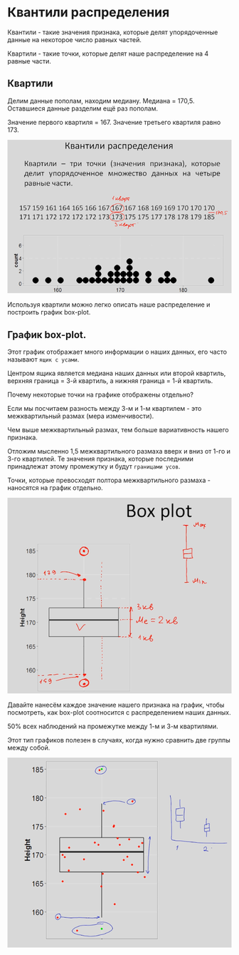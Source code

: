 # Квантили распределения

Квантили - такие значения признака, которые делят упорядоченные данные на некоторое число равных частей.

Квартили - такие точки, которые делят наше распределение на 4 равные части.


## Квартили

Делим данные пополам, находим медиану. Медиана = 170,5. Оставшиеся данные разделим ещё раз пополам.

Значение первого квартиля = 167. Значение третьего квартиля равно 173.

![](images/quartilies.png)

Используя квартили можно легко описать наше распределение и построить график box-plot.


## График box-plot.

Этот график отображает много информации о наших данных, его часто называют `ящик с усами`.

Центром ящика является медиана наших данных или второй квартиль, верхняя граница = 3-й квартиль, а нижняя граница = 1-й квартиль.

Почему некоторые точки на графике отображены отдельно?

Если мы посчитаем разность между 3-м и 1-м квартилем - это межквартильный размах (мера изменчивости).

Чем выше межквартильный размах, тем больше вариативность нашего признака.

Отложим мысленно 1,5 межквартильного размаха вверх и вниз от 1-го и 3-го квартилей. Те значения признака, которые последними принадлежат этому промежутку и будут `границами усов`.

Точки, которые превосходят полтора межквартильного размаха - наносятся на график отдельно.

![](images/boxplot.png) 

Давайте нанесём каждое значение нашего признака на график, чтобы посмотреть, как box-plot соотносится с распределением наших данных.

50% всех наблюдений на промежутке между 1-м и 3-м квартилями.

Этот тип графиков полезен в случаях, когда нужно сравнить две группы между собой.

![](images/boxplot2.png)
